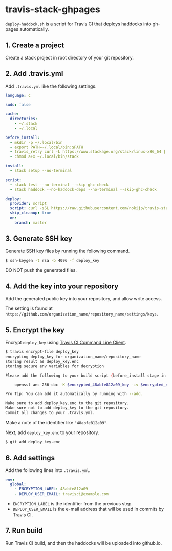 # travis-stack-ghpages

`deploy-haddock.sh` is a script for Travis CI that deploys haddocks into gh-pages automatically.

## 1. Create a project

Create a stack project in root directory of your git repository.

## 2. Add .travis.yml

Add `.travis.yml` like the following settings.

```yaml
language: c

sudo: false

cache:
  directories:
    - ~/.stack
    - ~/.local

before_install:
  - mkdir -p ~/.local/bin
  - export PATH=~/.local/bin:$PATH
  - travis_retry curl -L https://www.stackage.org/stack/linux-x86_64 | tar -xzO --wildcards '*/stack' > ~/.local/bin/stack
  - chmod a+x ~/.local/bin/stack

install:
  - stack setup --no-terminal

script:
  - stack test --no-terminal --skip-ghc-check
  - stack haddock --no-haddock-deps --no-terminal --skip-ghc-check

deploy:
  provider: script
  script: curl -sSL https://raw.githubusercontent.com/nokijp/travis-stack-ghpages/master/deploy-haddock.sh | bash
  skip_cleanup: true
  on:
    branch: master
```

## 3. Generate SSH key

Generate SSH key files by running the following command.

```bash
$ ssh-keygen -t rsa -b 4096 -f deploy_key
```

DO NOT push the generated files.

## 4. Add the key into your repository

Add the generated public key into your repository, and allow write access.

The setting is found at `https://github.com/organization_name/repository_name/settings/keys`.

## 5. Encrypt the key

Encrypt `deploy_key` using [Travis CI Command Line Client](https://github.com/travis-ci/travis.rb#readme).

```bash
$ travis encrypt-file deploy_key
encrypting deploy_key for organization_name/repository_name
storing result as deploy_key.enc
storing secure env variables for decryption

Please add the following to your build script (before_install stage in your .travis.yml, for instance):

    openssl aes-256-cbc -K $encrypted_48abfe812a09_key -iv $encrypted_48abfe812a09_iv -in deploy_key.enc -out deploy_key -d

Pro Tip: You can add it automatically by running with --add.

Make sure to add deploy_key.enc to the git repository.
Make sure not to add deploy_key to the git repository.
Commit all changes to your .travis.yml.
```

Make a note of the identifier like `"48abfe812a09"`.

Next, add `deploy_key.enc` to your repository.

```bash
$ git add deploy_key.enc
```

## 6. Add settings

Add the following lines into `.travis.yml`.

```yaml
env:
  global:
    - ENCRYPTION_LABEL: 48abfe812a09
    - DEPLOY_USER_EMAIL: travisci@example.com
```

- `ENCRYPTION_LABEL` is the identifier from the previous step.
- `DEPLOY_USER_EMAIL` is the e-mail address that will be used in commits by Travis CI.

## 7. Run build

Run Travis CI build, and then the haddocks will be uploaded into github.io.

